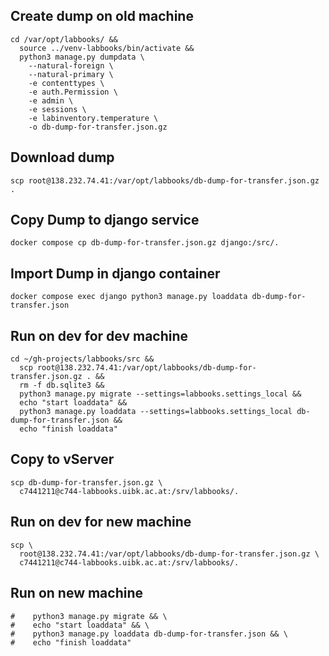 ## Create dump on old machine

```shell
cd /var/opt/labbooks/ &&
  source ../venv-labbooks/bin/activate &&
  python3 manage.py dumpdata \
    --natural-foreign \
    --natural-primary \
    -e contenttypes \
    -e auth.Permission \
    -e admin \
    -e sessions \
    -e labinventory.temperature \
    -o db-dump-for-transfer.json.gz
```

## Download dump

```shell
scp root@138.232.74.41:/var/opt/labbooks/db-dump-for-transfer.json.gz .
```

## Copy Dump to django service

```shell
docker compose cp db-dump-for-transfer.json.gz django:/src/.
```

## Import Dump in django container

```shell
docker compose exec django python3 manage.py loaddata db-dump-for-transfer.json
```

## Run on dev for dev machine

```shell
cd ~/gh-projects/labbooks/src &&
  scp root@138.232.74.41:/var/opt/labbooks/db-dump-for-transfer.json.gz . &&
  rm -f db.sqlite3 &&
  python3 manage.py migrate --settings=labbooks.settings_local &&
  echo "start loaddata" &&
  python3 manage.py loaddata --settings=labbooks.settings_local db-dump-for-transfer.json &&
  echo "finish loaddata"

```

## Copy to vServer

```shell
scp db-dump-for-transfer.json.gz \
  c7441211@c744-labbooks.uibk.ac.at:/srv/labbooks/.
```

## Run on dev for new machine

```shell
scp \
  root@138.232.74.41:/var/opt/labbooks/db-dump-for-transfer.json.gz \
  c7441211@c744-labbooks.uibk.ac.at:/srv/labbooks/.
```

## Run on new machine

```shell
#    python3 manage.py migrate && \
#    echo "start loaddata" && \
#    python3 manage.py loaddata db-dump-for-transfer.json && \
#    echo "finish loaddata"
```

